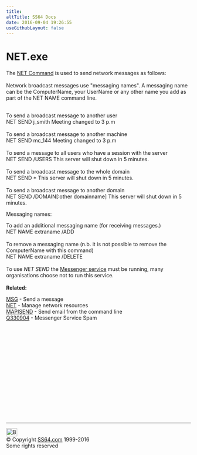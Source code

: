 ```yaml
---
title:
altTitle: SS64 Docs
date: 2016-09-04 19:26:55
useGithubLayout: false
---
```

<!-- #BeginLibraryItem "/Library/head_nt.lbi" --><!-- #EndLibraryItem --><h1>NET.exe</h1> 
<p>The <a href="net.html">NET Command</a> is used to send network 
  messages as follows:<br>
  <br>
  Network broadcast messages use "messaging names". A messaging name 
  can be the ComputerName, your UserName or any other name you add as part of 
  the NET NAME command line. <br>
  <br>

  To send a broadcast message to another user<br>
  <span class="code">NET SEND j_smith Meeting changed to 3 p.m</span><br>
  <br>
  To send a broadcast message to another machine<br>
  <span class="code">NET SEND mc_144 Meeting changed to 3 p.m</span><br>
  <br>
  To send a message to all users who have a session with the server<br>
  <span class="code">NET SEND /USERS This server will shut down in 5 minutes. </span><br>
  <br>
  To send a broadcast message to the whole domain<br>
  <span class="code">NET SEND * This server will shut down in 5 minutes.</span><br>
  <br>
  To send a broadcast message to another domain<br>
  <span class="code">NET SEND /DOMAIN[:other domainname] This server will shut down in 5 minutes.<br>
</span></p>
<p>Messaging names:</p>
<p>To add an additional messaging name (for receiving messages.) <br>
<span class="code">NET NAME extraname /ADD</span><br>
<br>
To remove a messaging name (n.b. it is not possible to remove the ComputerName with this command) <br>
<span class="code">NET NAME extraname /DELETE</span><br>
  <br>
  To use <i>NET SEND</i> the <a href="syntax-services.html">Messenger service</a> must be running, many organisations choose not to run this service.<br>
  <br>
  <b>Related:</b></p>
<p><a href="msg.html">MSG</a> - Send a message<br>
<a href="net.html">NET</a> - Manage network resources  <br>
<a href="mapisend.html">MAPISEND</a> - Send email from the command line<br>
<a href="https://support.microsoft.com/kb/330904">Q330904</a> - Messenger Service Spam</p><!-- #BeginLibraryItem "/Library/foot_nt.lbi" --><p>
<!-- windows300 -->
<ins class="adsbygoogle" style="display:inline-block;width:300px;height:250px" data-ad-client="ca-pub-6140977852749469" data-ad-slot="7649547908"></ins>
<script>
(adsbygoogle = window.adsbygoogle || []).push({});
</script></p>
<hr>
<div id="bl" class="footer"><a href="net_send.html#"><img src="../images/top.png" width="30" height="22" alt="Back to the Top"></a></div>
<div id="br" class="footer, tagline">© Copyright <a href="http://ss64.com/">SS64.com</a> 1999-2016<br>
Some rights reserved</div><!-- #EndLibraryItem -->


